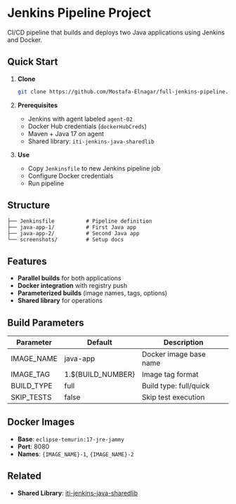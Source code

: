 # Jenkins Pipeline Project

CI/CD pipeline that builds and deploys two Java applications using Jenkins and Docker.

## Quick Start

1. **Clone**
   ```bash
   git clone https://github.com/Mostafa-Elnagar/full-jenkins-pipeline.git
   ```

2. **Prerequisites**
   - Jenkins with agent labeled `agent-02`
   - Docker Hub credentials (`dockerHubCreds`)
   - Maven + Java 17 on agent
   - Shared library: `iti-jenkins-java-sharedlib`

3. **Use**
   - Copy `Jenkinsfile` to new Jenkins pipeline job
   - Configure Docker credentials
   - Run pipeline

## Structure

```
├── Jenkinsfile          # Pipeline definition
├── java-app-1/          # First Java app
├── java-app-2/          # Second Java app
└── screenshots/         # Setup docs
```

## Features

- **Parallel builds** for both applications
- **Docker integration** with registry push
- **Parameterized builds** (image names, tags, options)
- **Shared library** for operations

## Build Parameters

| Parameter | Default | Description |
|-----------|---------|-------------|
| IMAGE_NAME | java-app | Docker image base name |
| IMAGE_TAG | 1.${BUILD_NUMBER} | Image tag format |
| BUILD_TYPE | full | Build type: full/quick |
| SKIP_TESTS | false | Skip test execution |

## Docker Images

- **Base**: `eclipse-temurin:17-jre-jammy`
- **Port**: 8080
- **Names**: `{IMAGE_NAME}-1`, `{IMAGE_NAME}-2`

## Related

- **Shared Library**: [iti-jenkins-java-sharedlib](https://github.com/Mostafa-Elnagar/iti-jenkins-java-sharedlib)
